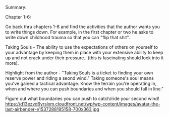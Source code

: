 Summary: 

Chapter 1-6:

Go back thru chapters 1-6 and find the activities that the author wants you to write things down. For example, in the first chapter or two he asks to write down childhood trauma so that you can "flip that shit". 

Taking Souls - The ability to use the expectations of others on yourself to your advantage by keeping them in place with your extensive ability to keep up and not crack under their pressure.. (this is fascinating should look into it more).

Highlight from the author - "Taking Souls is a ticket to finding your own reserve power and riding a seond wind."
Taking someone's soul means you've gained a tactical advantage. Know the terrain you're operating in, when and where you can push boundaries and when you should fall in line."

Figure out what boundaries you can push to catch/ride your second wind! https://d13ezvd6yrslxm.cloudfront.net/wp/wp-content/images/avatar-the-last-airbender-e1537288195158-700x363.jpg

